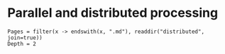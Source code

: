 
# Parallel and distributed processing

```@contents
Pages = filter(x -> endswith(x, ".md"), readdir("distributed", join=true))
Depth = 2
```

